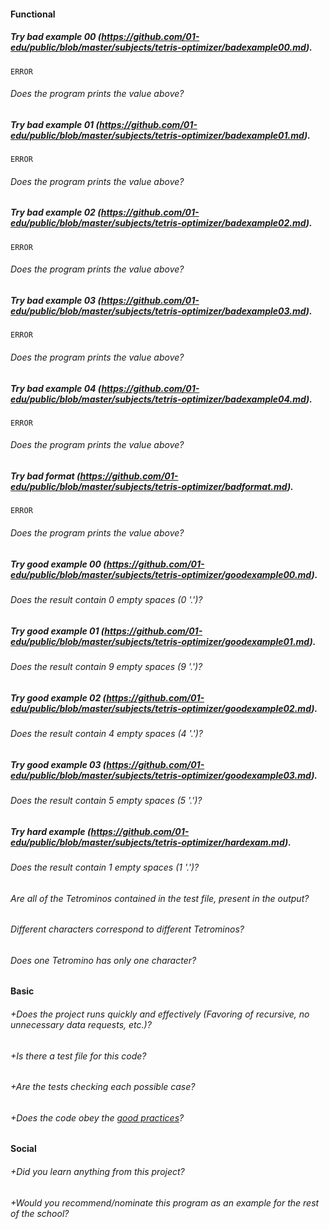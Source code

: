 #### Functional

##### Try bad example 00 (https://github.com/01-edu/public/blob/master/subjects/tetris-optimizer/badexample00.md).
`ERROR`
###### Does the program prints the value above?
##### Try bad example 01 (https://github.com/01-edu/public/blob/master/subjects/tetris-optimizer/badexample01.md).
`ERROR`
###### Does the program prints the value above?
##### Try bad example 02 (https://github.com/01-edu/public/blob/master/subjects/tetris-optimizer/badexample02.md).
`ERROR`
###### Does the program prints the value above?
##### Try bad example 03 (https://github.com/01-edu/public/blob/master/subjects/tetris-optimizer/badexample03.md).
`ERROR`
###### Does the program prints the value above?
##### Try bad example 04 (https://github.com/01-edu/public/blob/master/subjects/tetris-optimizer/badexample04.md).
`ERROR`
###### Does the program prints the value above?
##### Try bad format (https://github.com/01-edu/public/blob/master/subjects/tetris-optimizer/badformat.md).
`ERROR`
###### Does the program prints the value above?
##### Try good example 00 (https://github.com/01-edu/public/blob/master/subjects/tetris-optimizer/goodexample00.md).
###### Does the result contain 0 empty spaces (0 '.')?
##### Try good example 01 (https://github.com/01-edu/public/blob/master/subjects/tetris-optimizer/goodexample01.md).
###### Does the result contain 9 empty spaces (9 '.')?
##### Try good example 02 (https://github.com/01-edu/public/blob/master/subjects/tetris-optimizer/goodexample02.md).
###### Does the result contain 4 empty spaces (4 '.')?
##### Try good example 03 (https://github.com/01-edu/public/blob/master/subjects/tetris-optimizer/goodexample03.md).
###### Does the result contain 5 empty spaces (5 '.')?
##### Try hard example (https://github.com/01-edu/public/blob/master/subjects/tetris-optimizer/hardexam.md).
###### Does the result contain 1 empty spaces (1 '.')?
###### Are all of the Tetrominos contained in the test file, present in the output?
###### Different characters correspond to different Tetrominos?
###### Does one Tetromino has only one character?

#### Basic

###### +Does the project runs quickly and effectively (Favoring of recursive, no unnecessary data requests, etc.)?
###### +Is there a test file for this code?
###### +Are the tests checking each possible case?
###### +Does the code obey the [good practices](https://public.01-edu.org/subjects/good-practices.en)?

#### Social

###### +Did you learn anything from this project?
###### +Would you recommend/nominate this program as an example for the rest of the school?

